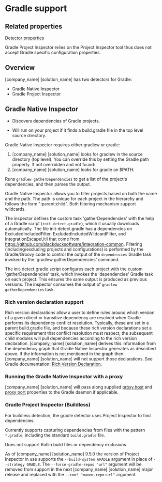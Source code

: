 # Gradle support

## Related properties

[Detector properties](../properties/detectors/gradle.md)

<note type="Note">Gradle Project Inspector relies on the Project Inspector tool thus does not accept Gradle specific configuration properties.
</note>

## Overview

[company_name] [solution_name] has two detectors for Gradle:

* Gradle Native Inspector
* Gradle Project Inspector

## Gradle Native Inspector

* Discovers dependencies of Gradle projects.

* Will run on your project if it finds a build.gradle file in the top level source directory.

Gradle Native Inspector requires either gradlew or gradle:

1. [company_name] [solution_name] looks for gradlew in the source directory (top level). You can override this by setting the Gradle path property. If not overridden and not found:
1. [company_name] [solution_name] looks for gradle on $PATH.

Runs `gradlew gatherDependencies` to get a list of the project's dependencies, and then parses the output.

Gradle Native Inspector allows you to filter projects based on both the name and the path. The path is unique for each project in the hierarchy and follows the form ":parent:child". Both filtering mechanism support wildcards.

The inspector defines the custom task 'gatherDependencies' with the help of a Gradle script (`init-detect.gradle`), which it usually downloads automatically. The file init-detect.gradle has a dependencies on ExcludedIncludedFilter,
ExcludedIncludedWildcardFilter, and IntegrationEscapeUtil that come from https://github.com/blackducksoftware/integration-common. Filtering (including/excluding projects and configurations) is performed by the Gradle/Groovy code to control
the output of the `dependencies` Gradle task invoked by the 'gradlew gatherDependencies' command.

The init-detect.gradle script configures each project with the custom 'gatherDependencies' task, which invokes the 'dependencies' Gradle task on each project. This ensures the same output is produced as previous versions. The inspector consumes the output of `gradlew gatherDependencies` task.

### Rich version declaration support

Rich version declarations allow a user to define rules around which version of a given direct or transitive dependency are resolved when Gradle performs its dependency conflict resolution. Typically, these are set in a parent build.gradle file, and because these rich version declarations set a specific requirement that conflict resolution must respect, the subsequent child modules will pull dependencies according to the rich version declaration.
[company_name] [solution_name] derives this information from the dependency graph that Gradle Native Inspector generates as described above. If the information is not mentioned in the graph then [company_name] [solution_name] will not support those declarations.
See Gradle documentation: [Rich Version Declaration](https://docs.gradle.org/current/userguide/rich_versions.html).

### Running the Gradle Native Inspector with a proxy

[company_name] [solution_name] will pass along supplied [proxy host](../properties/configuration/proxy.md#proxy-host-advanced) and [proxy port](../properties/configuration/proxy.md#proxy-port-advanced) properties to the Gradle daemon if applicable.

### Gradle Project Inspector (Buildless)

For buildless detection, the gradle detector uses Project Inspector to find dependencies.

Currently supports capturing dependencies from files with the pattern `*.gradle`, including the standard `build.gradle` file. 

<note type="note">Does not support Kotlin build files or dependency exclusions.</note>

As of [company_name] [solution_name] 9.5.0 the version of Project Inspector in use supports the `--build-system GRADLE` argument in place of `--strategy GRADLE`.
The `--force-gradle-repos "url"` argument will be removed from support in the next [company_name] [solution_name] major release and replaced with the `--conf "maven.repo:url"` argument.

